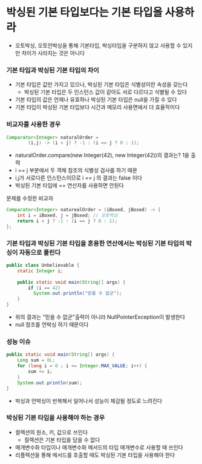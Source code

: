 # 박싱된 기본 타입보다는 기본 타입을 사용하라
- 오토박싱, 오토언박싱을 통해 기본타입, 박싱타입을 구분하지 않고 사용할 수 있지만 차이가 사라지는 것은 아니다

### 기본 타입과 박싱된 기본 타입의 차이
- 기본 타입은 값만 가지고 있으나, 박싱된 기본 타입은 식별성이란 속성을 갖는다
    - 박싱된 기본 타입은 두 인스턴스 값이 같아도 서로 다르다고 식별될 수 있다
- 기본 타입의 값은 언제나 유효하나 박싱된 기본 타입은 null을 가질 수 있다
- 기본 타입이 박싱된 기본 타입보다 시간과 메모리 사용면에서 더 효율적이다

### 비교자를 사용한 경우
```java
Comparator<Integer> naturalOrder =
        (i,j) -> (i < j) ? -1 : (i == j ? 0 : 1);
```
- naturalOrder.compare(new Integer(42), new Integer(42))의 결과는? 1을 출력
- i == j 부분에서 두 객체 참조의 식별성 검사를 하기 때문
- i,j가 서로다른 인스턴스이므로 i == j 의 결과는 false 이다 
- 박싱된 기본 타입에 == 연산자를 사용하면 안된다

문제를 수정한 비교자
```java
Comparator<Integer> naturealOrder = (iBoxed, jBoxed) -> {
    int i = iBoxed, j = jBoxed; // 오토박싱
    return i < j ? -1 : (i == j ? 0 : 1);
};
```

### 기본 타입과 박싱된 기본 타입을 혼용한 연산에서는 박싱된 기본 타입의 박싱이 자동으로 풀린다
```java
public class Unbelievable {
    static Integer i;
    
    public static void main(String[] args) {
        if (i == 42)
          System.out.println("믿을 수 없군");
    }
}
```
- 위의 결과는 "믿을 수 없군"출력이 아니라 NullPointerException이 발생한다
- null 참조를 언박싱 하기 때문이다

### 성능 이슈
```java
public static void main(String[] args) {
    Long sum = 0L;
    for (long i = 0 ; i <= Integer.MAX_VALUE; i++) {
        sum += i;
    }
    System.out.println(sum);
}
```
- 박싱과 언박싱이 반복해서 일어나서 성능이 체감될 정도로 느려진다

### 박싱된 기본 타입을 사용해야 하는 경우
- 컬렉션의 원소, 키, 값으로 쓰인다
  - 컬렉션은 기본 타입을 담을 수 없다
- 매개변수화 타입이나 매개변수화 메서드의 타입 매개변수로 사용할 때 쓰인다
- 리플렉션을 통해 메서드를 호출할 때도 박싱된 기본 타입을 사용해야 한다